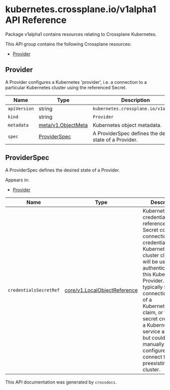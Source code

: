 # kubernetes.crossplane.io/v1alpha1 API Reference

Package v1alpha1 contains resources relating to Crossplane Kubernetes.

This API group contains the following Crossplane resources:

* [Provider](#Provider)

## Provider

A Provider configures a Kubernetes &#39;provider&#39;, i.e. a connection to a particular Kubernetes cluster using the referenced Secret.


Name | Type | Description
-----|------|------------
`apiVersion` | string | `kubernetes.crossplane.io/v1alpha1`
`kind` | string | `Provider`
`metadata` | [meta/v1.ObjectMeta](https://kubernetes.io/docs/reference/generated/kubernetes-api/v1.15/#objectmeta-v1-meta) | Kubernetes object metadata.
`spec` | [ProviderSpec](#ProviderSpec) | A ProviderSpec defines the desired state of a Provider.



## ProviderSpec

A ProviderSpec defines the desired state of a Provider.

Appears in:

* [Provider](#Provider)


Name | Type | Description
-----|------|------------
`credentialsSecretRef` | [core/v1.LocalObjectReference](https://kubernetes.io/docs/reference/generated/kubernetes-api/v1.15/#localobjectreference-v1-core) | Kubernetes credentials Secret reference A Secret containing connection credentials for a Kubernetes cluster client that will be used to authenticate to this Kubernetes Provider. This will typically be the connection secret of a KubernetesCluster claim, or the secret created by a Kubernetes service account, but could also be manually configured to connect to a preexisting cluster.



This API documentation was generated by `crossdocs`.